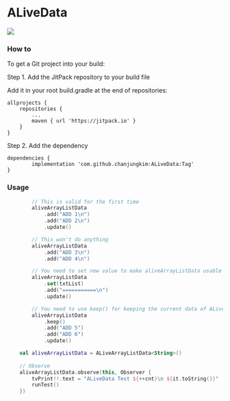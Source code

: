 # ALiveData

[![](https://jitpack.io/v/chanjungkim/ALiveData.svg)](https://jitpack.io/#chanjungkim/ALiveData)

### How to

To get a Git project into your build:

Step 1. Add the JitPack repository to your build file

Add it in your root build.gradle at the end of repositories:

	allprojects {
		repositories {
			...
			maven { url 'https://jitpack.io' }
		}
	}
  
Step 2. Add the dependency

	dependencies {
	        implementation 'com.github.chanjungkim:ALiveData:Tag'
	}
  
### Usage

```kotlin
        // This is valid for the first time
        aliveArrayListData
            .add("ADD 1\n")
            .add("ADD 2\n")
            .update()

        // This won't do anything
        aliveArrayListData
            .add("ADD 3\n")
            .add("ADD 4\n")

        // You need to set new value to make aliveArrayListData usable
        aliveArrayListData
            .set(txtList)
            .add("===========\n")
            .update()

        // You need to use keep() for keeping the current data of ALiveArrayListData after calling update.
        aliveArrayListData
            .keep()
            .add("ADD 5")
            .add("ADD 6")
            .update()
```

```kotlin
	val aliveArrayListData = ALiveArrayListData<String>()
    
	// Observe
	aliveArrayListData.observe(this, Observer {
	    tvPrint!!.text = "ALiveData Test ${++cnt}\n ${it.toString()}"
	    runTest()
	})
```
